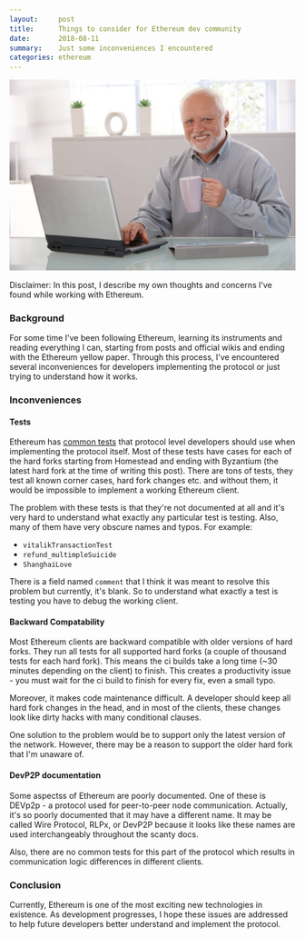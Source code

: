 ```yaml
---
layout:     post
title:      Things to consider for Ethereum dev community
date:       2018-08-11
summary:    Just some inconveniences I encountered
categories: ethereum
---
```


![hide-the-pain](/images/2018-08-11-pain.jpg)

Disclaimer: In this post, I describe my own thoughts and concerns I’ve found while working with Ethereum.

### Background

For some time I've been following Ethereum, learning its instruments and reading everything I can, starting from posts and official wikis and ending with the Ethereum yellow paper. Through this process, I've encountered several inconveniences for developers implementing the protocol or just trying to understand how it works.

### Inconveniences

#### Tests

Ethereum has [common tests](https://github.com/ethereum/tests) that protocol level developers should use when implementing the protocol itself. Most of these tests have cases for each of the hard forks starting from Homestead and ending with Byzantium (the latest hard fork at the time of writing this post). There are tons of tests, they test all known corner cases, hard fork changes etc. and without them, it would be impossible to implement a working Ethereum client.

The problem with these tests is that they're not documented at all and it's very hard to understand what exactly any particular test is testing. Also, many of them have very obscure names and typos. For example:
- `vitalikTransactionTest`
- `refund_multimpleSuicide`
- `ShanghaiLove`

There is a field named `comment` that I think it was meant to resolve this problem but currently, it's blank. So to understand what exactly a test is testing you have to debug the working client.

#### Backward Compatability

Most Ethereum clients are backward compatible with older versions of hard forks. They run all tests for all supported hard forks (a couple of thousand tests for each hard fork). This means the ci builds take a long time (~30 minutes depending on the client) to finish. This creates a productivity issue - you must wait for the ci build to finish for every fix, even a small typo.

Moreover, it makes code maintenance difficult. A developer should keep all hard fork changes in the head, and in most of the clients, these changes look like dirty hacks with many conditional clauses.

One solution to the problem would be to support only the latest version of the network. However, there may be a reason to support the older hard fork that I'm unaware of.

#### DevP2P documentation

Some aspectss of Ethereum are poorly documented. One of these is DEVp2p - a protocol used for peer-to-peer node communication. Actually, it's so poorly documented that it may have a different name. It may be called Wire Protocol, RLPx, or DevP2P because it looks like these names are used interchangeably throughout the scanty docs.

Also, there are no common tests for this part of the protocol which results in communication logic differences in different clients.

### Conclusion

Currently, Ethereum is one of the most exciting new technologies in existence. As development progresses, I hope these issues are addressed to help future developers better understand and implement the protocol.
